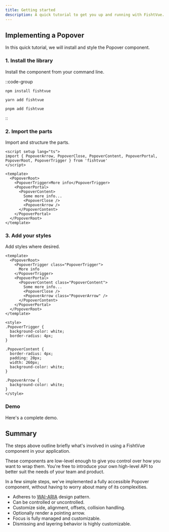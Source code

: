 ```yaml
---
title: Getting started
description: A quick tutorial to get you up and running with FishtVue.
---
```


## Implementing a Popover

In this quick tutorial, we will install and style the Popover component.

### 1. Install the library

Install the component from your command line.

::code-group
```npm [npm]
npm install fishtvue
```
```yarn [yarn]
yarn add fishtvue
```
```pnpm [pnpm]
pnpm add fishtvue
```
::

### 2. Import the parts

Import and structure the parts.

```vue [Popover.vue]
<script setup lang="ts">
import { PopoverArrow, PopoverClose, PopoverContent, PopoverPortal, PopoverRoot, PopoverTrigger } from 'fishtvue'
</script>

<template>
  <PopoverRoot>
    <PopoverTrigger>More info</PopoverTrigger>
    <PopoverPortal>
      <PopoverContent>
        Some more info...
        <PopoverClose />
        <PopoverArrow />
      </PopoverContent>
    </PopoverPortal>
  </PopoverRoot>
</template>
```

### 3. Add your styles

Add styles where desired.

```vue [Popover.vue]
<template>
  <PopoverRoot>
    <PopoverTrigger class="PopoverTrigger">
      More info
    </PopoverTrigger>
    <PopoverPortal>
      <PopoverContent class="PopoverContent">
        Some more info...
        <PopoverClose />
        <PopoverArrow class="PopoverArrow" />
      </PopoverContent>
    </PopoverPortal>
  </PopoverRoot>
</template>

<style>
.PopoverTrigger {
  background-color: white;
  border-radius: 4px;
}

.PopoverContent {
  border-radius: 4px;
  padding: 20px;
  width: 260px;
  background-color: white;
}

.PopoverArrow {
  background-color: white;
}
</style>
```

### Demo

Here's a complete demo.

[//]: # (TODO: Add a demo here.)


## Summary

The steps above outline briefly what's involved in using a FishtVue component in your application.

These components are low-level enough to give you control over how you want to wrap them. You're free to introduce your own high-level API to better suit the needs of your team and product.

In a few simple steps, we've implemented a fully accessible Popover component, without having to worry about many of its complexities.

- Adheres to [WAI-ARIA](https://www.w3.org/WAI/ARIA/apg/patterns/dialog-modal/) design pattern.
- Can be controlled or uncontrolled.
- Customize side, alignment, offsets, collision handling.
- Optionally render a pointing arrow.
- Focus is fully managed and customizable.
- Dismissing and layering behavior is highly customizable.